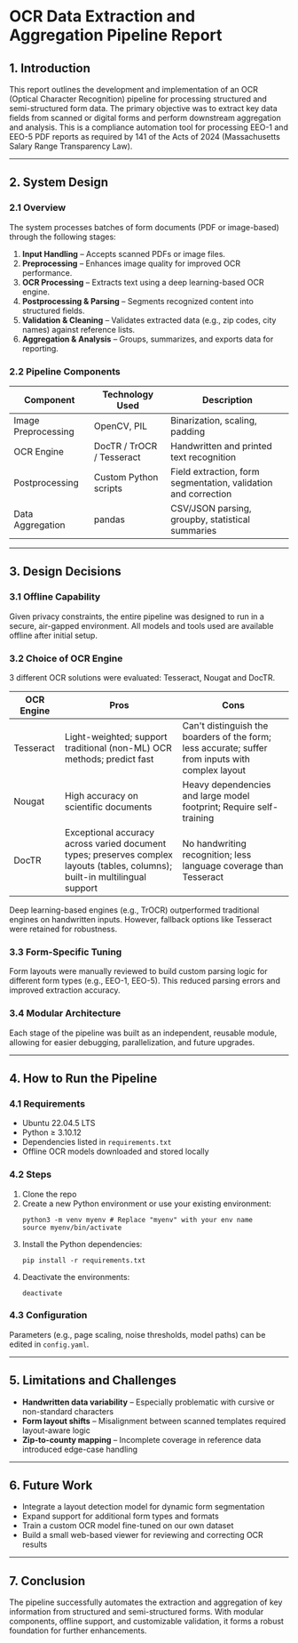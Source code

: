 # **OCR Data Extraction and Aggregation Pipeline Report**

## **1. Introduction**

This report outlines the development and implementation of an OCR (Optical Character Recognition) pipeline for processing structured and semi-structured form data. The primary objective was to extract key data fields from scanned or digital forms and perform downstream aggregation and analysis. This is a compliance automation tool for processing EEO-1 and EEO-5 PDF reports as required by 141 of the Acts of 2024 (Massachusetts Salary Range Transparency Law). 

---

## **2. System Design**

### **2.1 Overview**

The system processes batches of form documents (PDF or image-based) through the following stages:

1. **Input Handling** – Accepts scanned PDFs or image files.  
2. **Preprocessing** – Enhances image quality for improved OCR performance.  
3. **OCR Processing** – Extracts text using a deep learning-based OCR engine.  
4. **Postprocessing & Parsing** – Segments recognized content into structured fields.  
5. **Validation & Cleaning** – Validates extracted data (e.g., zip codes, city names) against reference lists.  
6. **Aggregation & Analysis** – Groups, summarizes, and exports data for reporting. 


### **2.2 Pipeline Components**

| Component           | Technology Used           | Description                                                    |
| ------------------- | ------------------------- | -------------------------------------------------------------- |
| Image Preprocessing | OpenCV, PIL               | Binarization, scaling, padding                                 |
| OCR Engine          | DocTR / TrOCR / Tesseract | Handwritten and printed text recognition                       |
| Postprocessing      | Custom Python scripts     | Field extraction, form segmentation, validation and correction |
| Data Aggregation    | pandas                    | CSV/JSON parsing, groupby, statistical summaries               |

---

## **3. Design Decisions**

### **3.1 Offline Capability**

Given privacy constraints, the entire pipeline was designed to run in a secure, air-gapped environment. All models and tools used are available offline after initial setup.

### **3.2 Choice of OCR Engine**

3 different OCR solutions were evaluated: Tesseract, Nougat and DocTR.

| OCR Engine | Pros                                                                                                                          | Cons                                                                                              |
| ---------- | ----------------------------------------------------------------------------------------------------------------------------- | ------------------------------------------------------------------------------------------------- |
| Tesseract  | Light-weighted; support traditional (non-ML) OCR methods; predict fast                                                        | Can't distinguish the boarders of the form; less accurate; suffer from inputs with complex layout |
| Nougat     | High accuracy on scientific documents                                                                                         | Heavy dependencies and large model footprint; Require self-training                               |
| DocTR      | Exceptional accuracy across varied document types; preserves complex layouts (tables, columns); built-in multilingual support | No handwriting recognition; less language coverage than Tesseract                                 |
Deep learning-based engines (e.g., TrOCR) outperformed traditional engines on handwritten inputs. However, fallback options like Tesseract were retained for robustness.

### **3.3 Form-Specific Tuning**

Form layouts were manually reviewed to build custom parsing logic for different form types (e.g., EEO-1, EEO-5). This reduced parsing errors and improved extraction accuracy.

### **3.4 Modular Architecture**

Each stage of the pipeline was built as an independent, reusable module, allowing for easier debugging, parallelization, and future upgrades.

---

## **4. How to Run the Pipeline**

### **4.1 Requirements**

- Ubuntu 22.04.5 LTS
- Python ≥ 3.10.12
- Dependencies listed in `requirements.txt`  
- Offline OCR models downloaded and stored locally  

### **4.2 Steps**

1. Clone the repo
2. Create a new Python environment or use your existing environment:
    ```shell
    python3 -m venv myenv # Replace "myenv" with your env name
    source myenv/bin/activate
    ```
3. Install the Python dependencies:
    ```shell
    pip install -r requirements.txt
    ```
3. Deactivate the environments:
    ```shell
    deactivate
    ```
    
### **4.3 Configuration**

Parameters (e.g., page scaling, noise thresholds, model paths) can be edited in `config.yaml`.

---


## **5. Limitations and Challenges**

- **Handwritten data variability** – Especially problematic with cursive or non-standard characters  
- **Form layout shifts** – Misalignment between scanned templates required layout-aware logic  
- **Zip-to-county mapping** – Incomplete coverage in reference data introduced edge-case handling

---

## **6. Future Work**

- Integrate a layout detection model for dynamic form segmentation  
- Expand support for additional form types and formats  
- Train a custom OCR model fine-tuned on our own dataset  
- Build a small web-based viewer for reviewing and correcting OCR results

---

## **7. Conclusion**

The pipeline successfully automates the extraction and aggregation of key information from structured and semi-structured forms. With modular components, offline support, and customizable validation, it forms a robust foundation for further enhancements.
